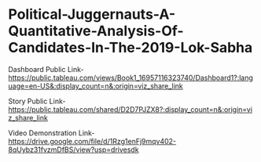 # Political-Juggernauts-A-Quantitative-Analysis-Of-Candidates-In-The-2019-Lok-Sabha


Dashboard Public Link-https://public.tableau.com/views/Book1_16957116323740/Dashboard1?:language=en-US&:display_count=n&:origin=viz_share_link

Story Public Link-https://public.tableau.com/shared/D2D7PJZX8?:display_count=n&:origin=viz_share_link

Video Demonstration Link-https://drive.google.com/file/d/1Rzg1enFj9mqv402-8qUybz31fvzmDfBS/view?usp=drivesdk
